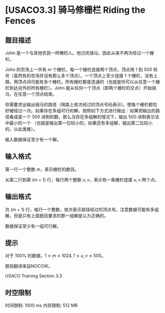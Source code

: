# [USACO3.3] 骑马修栅栏 Riding the Fences

## 题目描述

John 是一个与其他农民一样懒的人。他讨厌骑马，因此从来不两次经过一个栅栏。

John 的农场上一共有 $m$ 个栅栏，每一个栅栏连接两个顶点，顶点用 $1$ 到 $500$ 标号（虽然有的农场并没有那么多个顶点）。一个顶点上至少连接 $1$ 个栅栏，没有上限。两顶点间可能有多个栅栏。所有栅栏都是连通的（也就是你可以从任意一个栅栏到达另外的所有栅栏）。John 能从任何一个顶点（即两个栅栏的交点）开始骑马，在任意一个顶点结束。

你需要求出输出骑马的路径（用路上依次经过的顶点号码表示)，使每个栅栏都恰好被经过一次。如果存在多组可行的解，按照如下方式进行输出：如果把输出的路径看成是一个 $500$ 进制的数，那么当存在多组解的情况下，输出 $500$ 进制表示法中最小的一个 （也就是输出第一位较小的，如果还有多组解，输出第二位较小的，以此类推）。

输入数据保证至少有一个解。

## 输入格式

第一行一个整数 $m$，表示栅栏的数目。

从第二行到第 $(m+1)$ 行，每行两个整数 $u,v$，表示有一条栅栏连接 $u,v$ 两个点。

## 输出格式

共 $(m+1)$ 行，每行一个整数，依次表示路径经过的顶点号。注意数据可能有多组解，但是只有上面题目要求的那一组解是认为正确的。

数据保证至少有一组可行解。

## 提示

对于 $100\%$ 的数据，$1 \leq m \leq 1024,1 \leq u,v \leq 500$。

题目翻译来自NOCOW。

USACO Training Section 3.3

## 时空限制

时间限制: 1000 ms
内存限制: 512 MB
